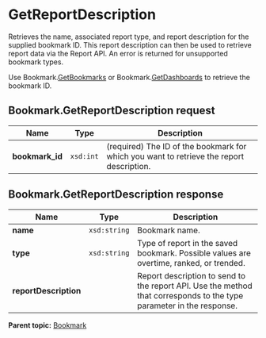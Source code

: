 # GetReportDescription

Retrieves the name, associated report type, and report description for the supplied bookmark ID. This report description can then be used to retrieve report data via the Report API. An error is returned for unsupported bookmark types.

Use Bookmark.[GetBookmarks](r_GetBookmarks.md#) or Bookmark.[GetDashboards](r_GetDashboards.md#) to retrieve the bookmark ID.

## Bookmark.GetReportDescription request

|Name|Type|Description|
|----|----|-----------|
| **bookmark\_id** |`xsd:int` |\(required\) The ID of the bookmark for which you want to retrieve the report description.|

## Bookmark.GetReportDescription response

|Name|Type|Description|
|----|----|-----------|
| **name** |`xsd:string` |Bookmark name.|
| **type** |`xsd:string` |Type of report in the saved bookmark. Possible values are overtime, ranked, or trended.|
|**reportDescription** | |Report description to send to the report API. Use the method that corresponds to the type parameter in the response.|

**Parent topic:** [Bookmark](../../methods/bookmark/c_api_admin_methods_bookmark.md)

